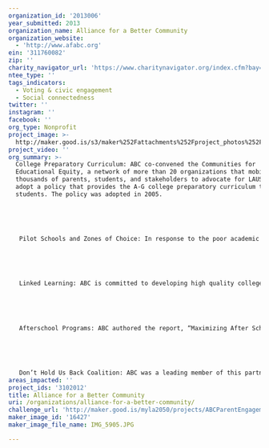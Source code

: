 ```yaml
---
organization_id: '2013006'
year_submitted: 2013
organization_name: Alliance for a Better Community
organization_website:
  - 'http://www.afabc.org'
ein: '311760082'
zip: ''
charity_navigator_url: 'https://www.charitynavigator.org/index.cfm?bay=search.profile&ein=311760082'
ntee_type: ''
tags_indicators:
  - Voting & civic engagement
  - Social connectedness
twitter: ''
instagram: ''
facebook: ''
org_type: Nonprofit
project_image: >-
  http://maker.good.is/s3/maker%252Fattachments%252Fproject_photos%252Fimages%252F16427%252Fdisplay%252FIMG_5905.JPG=c570x385
project_video: ''
org_summary: >-
  College Preparatory Curriculum: ABC co-convened the Communities for
  Educational Equity, a network of more than 20 organizations that mobilized
  thousands of parents, students, and stakeholders to advocate for LAUSD to
  adopt a policy that provides the A-G college preparatory curriculum to all
  students. The policy was adopted in 2005.
   
   
   
   
   
   Pilot Schools and Zones of Choice: In response to the poor academic outcomes produced at local schools, ABC incited and supported the District in its efforts to bring new, innovative models of learning to Mid-City, Belmont-area students. Today, these students are provided school choice through a novel program called the Belmont Zone of Choice. Incoming 9th grade students choose among 19 career-themed options housed within four campuses.
   
   
   
   
   
   Linked Learning: ABC is committed to developing high quality college and career education opportunities via the Linked Learning approach to instruction. Efforts include the successful passage of LAUSDs Linked Learning Resolution and the authoring of The Bottom-Up Approach: How Youth & Parent Organizing Strengthen Linked Learning Pathways to Both College and Career. ABC is also an evaluator for the Linked Learning Statewide Certification Review Team. 
   
   
     
   
   
   Afterschool Programs: ABC authored the report, “Maximizing After School Opportunities for English Learners” which outlined policy recommendations for improving the academic outcomes of ELs through after school programs. As a result of the report, then Assembly member Torlakson authored AB 2178 which allows after school program operators to obtain student academic data from school districts in order to improve programming and service delivery to students and Governor Schwarzenegger signed AB 2178 into law. 
   
   
   
   
   
   Don’t Hold Us Back Coalition: ABC was a leading member of this partnership comprised of a group of civil rights, parent and community organizations that believe every child deserves a quality public school education that prepares them for college and 21st century careers.. Our key demands to the LAUSD and the local teachers union included lifting the cap on teacher-led school structures; providing multiple measure evaluations to teachers; and assigning teachers to schools based on student need and not "must-place" hiring practices. As the spokesperson for the coalition, ABC used its platform in interviews with every major LA Spanish and English language newspaper and local media outlets, to describe how together, 100 parents and community members were mobilized, 26 organizations signed on to our efforts, close to 1,000 signed our petition, and as a result LAUSD-UTLA passed the Local Schools Stabilization and Empowerment Initiative of 2011. Since the coalition’s efforts wrapped up in December 2011, ABC shared its efforts with teacher groups, community organizations, parent groups and researchers nationwide to promote the replication of this type of effort.
areas_impacted: ''
project_ids: '3102012'
title: Alliance for a Better Community
uri: /organizations/alliance-for-a-better-community/
challenge_url: 'http://maker.good.is/myla2050/projects/ABCParentEngagement.html'
maker_image_id: '16427'
maker_image_file_name: IMG_5905.JPG

---
```

